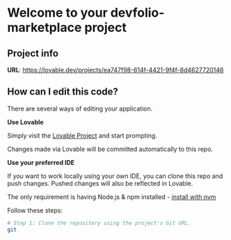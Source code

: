 # Welcome to your devfolio-marketplace project

## Project info

**URL**: https://lovable.dev/projects/ea747f98-614f-4421-9f4f-8d4627720146

## How can I edit this code?

There are several ways of editing your application.

**Use Lovable**

Simply visit the [Lovable Project](https://lovable.dev/projects/ea747f98-614f-4421-9f4f-8d4627720146) and start prompting.

Changes made via Lovable will be committed automatically to this repo.

**Use your preferred IDE**

If you want to work locally using your own IDE, you can clone this repo and push changes. Pushed changes will also be reflected in Lovable.

The only requirement is having Node.js & npm installed - [install with nvm](https://github.com/nvm-sh/nvm#installing-and-updating)

Follow these steps:

```sh
# Step 1: Clone the repository using the project's Git URL.
git
